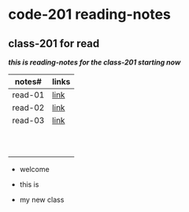 # code-201 reading-notes
## class-201 for read

***this is reading-notes for the class-201 starting now***

notes# | links
-------|-----
read-01|[link]()
read-02|[link]()
read-03|[link]()
       |
       |
       |
       |
       |
       |
       |
       |
       |
       |
- welcome
* this is
+ my new class
